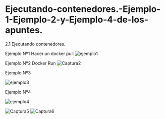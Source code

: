 # Ejecutando-contenedores.-Ejemplo-1-Ejemplo-2-y-Ejemplo-4-de-los-apuntes.

2.1 Ejecutando contenedores.

Ejemplo Nº1 Hacer un docker pull
![ejemplo1](https://user-images.githubusercontent.com/91874405/166222073-a27c6df0-b1e9-4093-8955-1516521a2332.PNG)

Ejemplo Nº2 Docker Run
![Captura2](https://user-images.githubusercontent.com/91874405/166222159-a3c6b7b5-13d8-4588-a85d-267fe6dc3779.PNG)

Ejemplo Nº3

![ejemplo3](https://user-images.githubusercontent.com/91874405/166222237-b9639824-b90b-4e48-89db-7a1278b263c2.PNG)



Ejemplo Nº4

![ejemplo4](https://user-images.githubusercontent.com/91874405/166222257-b9eb3b3b-aa04-4e3c-be9f-3d7a3b63604b.PNG)

![Captura5](https://user-images.githubusercontent.com/91874405/166222266-70bb25e5-ed6d-4d66-90b4-8a74b5e04093.PNG)
![Captura6](https://user-images.githubusercontent.com/91874405/166222270-0d860403-8c5b-40de-b405-0f9d945f7101.PNG)


